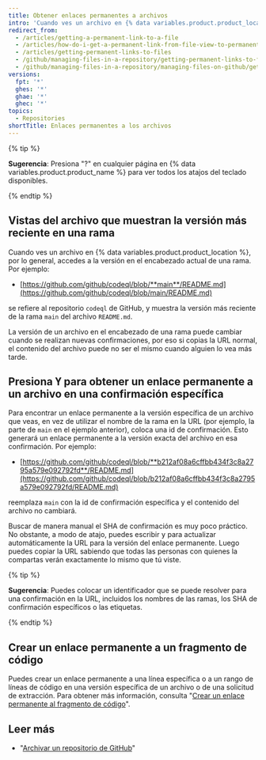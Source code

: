 ```yaml
---
title: Obtener enlaces permanentes a archivos
intro: 'Cuando ves un archivo en {% data variables.product.product_location %}, puedes presionar la tecla "y" para actualizar la URL y obtener un enlace permanente para la versión exacta del archivo que estás viendo.'
redirect_from:
  - /articles/getting-a-permanent-link-to-a-file
  - /articles/how-do-i-get-a-permanent-link-from-file-view-to-permanent-blob-url
  - /articles/getting-permanent-links-to-files
  - /github/managing-files-in-a-repository/getting-permanent-links-to-files
  - /github/managing-files-in-a-repository/managing-files-on-github/getting-permanent-links-to-files
versions:
  fpt: '*'
  ghes: '*'
  ghae: '*'
  ghec: '*'
topics:
  - Repositories
shortTitle: Enlaces permanentes a los archivos
---
```


{% tip %}

**Sugerencia**: Presiona "?" en cualquier página en {% data variables.product.product_name %} para ver todos los atajos del teclado disponibles.

{% endtip %}

## Vistas del archivo que muestran la versión más reciente en una rama

Cuando ves un archivo en {% data variables.product.product_location %}, por lo general, accedes a la versión en el encabezado actual de una rama.  Por ejemplo:

* [https://github.com/github/codeql/blob/**main**/README.md](https://github.com/github/codeql/blob/main/README.md)

se refiere al repositorio `codeql` de GitHub, y muestra la versión más reciente de la rama `main` del archivo `README.md`.

La versión de un archivo en el encabezado de una rama puede cambiar cuando se realizan nuevas confirmaciones, por eso si copias la URL normal, el contenido del archivo puede no ser el mismo cuando alguien lo vea más tarde.

## Presiona <kbd>Y</kbd> para obtener un enlace permanente a un archivo en una confirmación específica

Para encontrar un enlace permanente a la versión específica de un archivo que veas, en vez de utilizar el nombre de la rama en la URL (por ejemplo, la parte de `main` en el ejemplo anterior), coloca una id de confirmación.  Esto generará un enlace permanente a la versión exacta del archivo en esa confirmación.  Por ejemplo:

* [https://github.com/github/codeql/blob/**b212af08a6cffbb434f3c8a2795a579e092792fd**/README.md](https://github.com/github/codeql/blob/b212af08a6cffbb434f3c8a2795a579e092792fd/README.md)

reemplaza `main` con la id de confirmación específica y el contenido del archivo no cambiará.

Buscar de manera manual el SHA de confirmación es muy poco práctico. No obstante, a modo de atajo, puedes escribir <kbd>y</kbd> para actualizar automáticamente la URL para la versión del enlace permanente.  Luego puedes copiar la URL sabiendo que todas las personas con quienes la compartas verán exactamente lo mismo que tú viste.

{% tip %}

**Sugerencia**: Puedes colocar un identificador que se puede resolver para una confirmación en la URL, incluidos los nombres de las ramas, los SHA de confirmación específicos o las etiquetas.

{% endtip %}

## Crear un enlace permanente a un fragmento de código

Puedes crear un enlace permanente a una línea específica o a un rango de líneas de código en una versión específica de un archivo o de una solicitud de extracción. Para obtener más información, consulta "[Crear un enlace permanente al fragmento de código](/articles/creating-a-permanent-link-to-a-code-snippet/)".

## Leer más

- "[Archivar un repositorio de GitHub](/articles/archiving-a-github-repository)"
